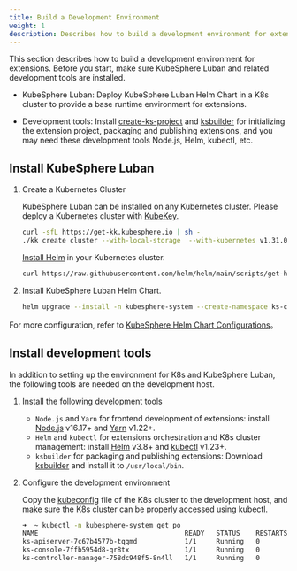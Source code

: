 ```yaml
---
title: Build a Development Environment
weight: 1
description: Describes how to build a development environment for extensions.
---
```


This section describes how to build a development environment for extensions. Before you start, make sure KubeSphere Luban and related development tools are installed.

* KubeSphere Luban: Deploy KubeSphere Luban Helm Chart in a K8s cluster to provide a base runtime environment for extensions.

* Development tools: Install [create-ks-project](https://github.com/kubesphere/create-ks-project) and [ksbuilder](https://github.com/kubesphere/ksbuilder) for initializing the extension project, packaging and publishing extensions, and you may need these development tools Node.js, Helm, kubectl, etc.


## Install KubeSphere Luban

1. Create a Kubernetes Cluster

   KubeSphere Luban can be installed on any Kubernetes cluster. Please deploy a Kubernetes cluster with [KubeKey](https://github.com/kubesphere/kubekey).

   ```bash
   curl -sfL https://get-kk.kubesphere.io | sh -
   ./kk create cluster --with-local-storage  --with-kubernetes v1.31.0 --container-manager containerd  -y
   ```

   [Install Helm](https://helm.sh/zh/docs/intro/install/) in your Kubernetes cluster.

   ```bash
   curl https://raw.githubusercontent.com/helm/helm/main/scripts/get-helm-3 | bash
   ```

2. Install KubeSphere Luban Helm Chart.

   ```bash
   helm upgrade --install -n kubesphere-system --create-namespace ks-core  https://charts.kubesphere.io/main/ks-core-1.1.0.tgz --set apiserver.nodePort=30881 --debug --wait
   ```

For more configuration, refer to [KubeSphere Helm Chart Configurations](https://docs.kubesphere.com.cn/v4.0/03-install-and-uninstall/01-install-ks-core/#_%E9%AB%98%E7%BA%A7%E9%85%8D%E7%BD%AE)。


## Install development tools

In addition to setting up the environment for K8s and KubeSphere Luban, the following tools are needed on the development host.

1. Install the following development tools
  
   * `Node.js` and `Yarn` for frontend development of extensions: install [Node.js](https://nodejs.org/en/download/package-manager) v16.17+ and [Yarn](https://classic.yarnpkg.com/lang/en/docs/install) v1.22+.
   * `Helm` and `kubectl` for extensions orchestration and K8s cluster management: install [Helm](https://helm.sh/docs/intro/install/) v3.8+ and [kubectl](https://kubernetes.io/docs/tasks/tools/#kubectl) v1.23+.
   * `ksbuilder` for packaging and publishing extensions: Download [ksbuilder](https://github.com/kubesphere/ksbuilder/releases) and install it to `/usr/local/bin`.
  
2. Configure the development environment

   Copy the [kubeconfig](https://kubernetes.io/docs/concepts/configuration/organize-cluster-access-kubeconfig/) file of the K8s cluster to the development host, and make sure the K8s cluster can be properly accessed using kubectl.

   ```bash
   ➜  ~ kubectl -n kubesphere-system get po
   NAME                                     READY   STATUS    RESTARTS       AGE
   ks-apiserver-7c67b4577b-tqqmd            1/1     Running   0              10d
   ks-console-7ffb5954d8-qr8tx              1/1     Running   0              10d
   ks-controller-manager-758dc948f5-8n4ll   1/1     Running   0              10d
   ```

